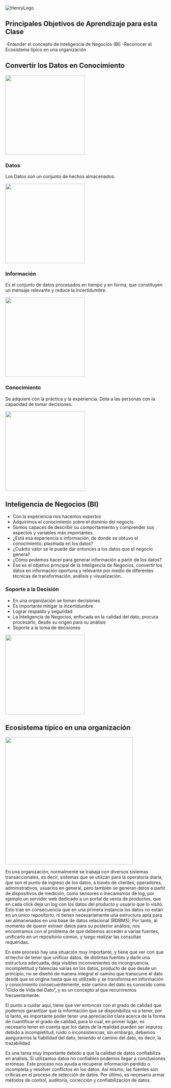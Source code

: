 ![HenryLogo](https://d31uz8lwfmyn8g.cloudfront.net/Assets/logo-henry-white-lg.png)

## Principales Objetivos de Aprendizaje para esta Clase

-Entender el concepto de Inteligencia de Negocios (BI)
-Reconocer el Ecosistema típico en una organización

## Convertir los Datos en Conocimiento

<img src="../_src/assets/datos_info_conoc.jpg"  height="250">

### Datos

Los Datos son un conjunto de hechos almacenados:

<img src="../_src/assets/datos.jpg"  height="250">

### Información

Es el conjunto de datos procesados en tiempo y en forma, que constituyen un mensaje relevante y reduce la incertidumbre.

<img src="../_src/assets/informacion.jpg"  height="250">

### Conocimiento

Se adquiere con la práctica y la experiencia. Dota a las personas con la capacidad de tomar decisiones. 

<img src="../_src/assets/conocimiento.jpg"  height="250">

## Inteligencia de Negocios (BI)

* Con la experiencia nos hacemos expertos
* Adquirimos el conocimiento sobre el dominio del negocio.
* Somos capaces de describir su comportamiento y comprender sus aspectos y variables más importantes.
* ¿Está esa experiencia e información, de donde se obtuvo el conocimiento, plasmada en los datos?
* ¿Cuánto valor se le puede dar entonces a los datos que el negocio genera?
* ¿Cómo podemos hacer para generar información a partir de los datos?
* Ese es el objetivo principal de la Inteligencia de Negocios, convertir los datos en información oportuna y relevante por medio de diferentes técnicas de transformación, análisis y visualización.

### Soporte a la Decisión

* En una organización se toman decisiones
* Es importante mitigar la incertidumbre
* Lograr respaldo y seguridad
* La Inteligencia de Negocios, enfocada en la calidad del dato, procura procesarlo, desde su origen para su análisis
* Soporte a la toma de decisiones

<img src="../_src/assets/decision.jpg"  height="250">

## Ecosistema típico en una organización

<img src="../_src/assets/ecosistema.jpg"  height="400"><br>

En una organización, normalmente se trabaja con diversos sistemas transaccionales, es decir, sistemas que se utilizan para la operatoria diaria, que son el punto de ingreso de los datos, a través de clientes, operadores, administrativos, usuarios en general, pero también se generan datos a partir de dispositivos de medición, como sensores o mecanismos de log, por ejemplo un servidor web dedicado a un portal de venta de productos, que en cada click deja un log con los datos del producto y usuario que lo visitó. Esto trae en consecuencia que en una primera instancia los datos no están en un único repositorio, ni tienen necesariamente una estructura apta para ser almacenados en una base de datos relacional (RDBMS), Por tanto, al momento de querer extraer datos para su   posterior análisis, nos encontramos con el problema de que debemos acceder a varias fuentes, unificarlo en un repositorio común, y luego realizar las consultas requeridas.

En este proceso hay una situación muy importante, y tiene que ver con que el hecho de tener que unificar datos, de distintas fuentes y darle una estructura adecuada, deja visibles inconvenientes de incongruencia, incompletitud y falencias varias en los datos, producto de que desde un principio, no se diseñó de manera integral el camino que transcurre el dato desde que se origina hasta que es utilizado y se transforma en información y conocimiento consecuentemente, este camino del dato es conocido como “Ciclo de Vida del Dato”, y es un concepto al que recurriremos frecuentemente.

El punto a cuidar aquí, tiene que ver entonces con el grado de calidad que podemos garantizar que la información que se disponibiliza va a tener, por lo tanto, es importante poder tener una apreciación clara acerca de la forma de cuantificar el grado de calidad, para lo cual, en primer lugar, es necesario tener en cuenta que los datos de la realidad pueden ser impuros debido a incompletitud, ruido o inconsistencias, sin embargo, debemos asegurarnos la fiabilidad del dato, teniendo el camino del dato, es decir, la trazabilidad.

Es una tarea muy importante debido a que la calidad de datos confiabiliza en análisis. Si utilizamos datos no confiables podemos llegar a conclusiones erróneas. Este proceso nos ayuda a recuperar información perdido o incompleta y resolver conflictos en los datos. Así mismo, las fuentes son críticas en el proceso de selección de datos. Por último, es necesario armar métodos de control, auditoría, corrección y confiabilización de datos.